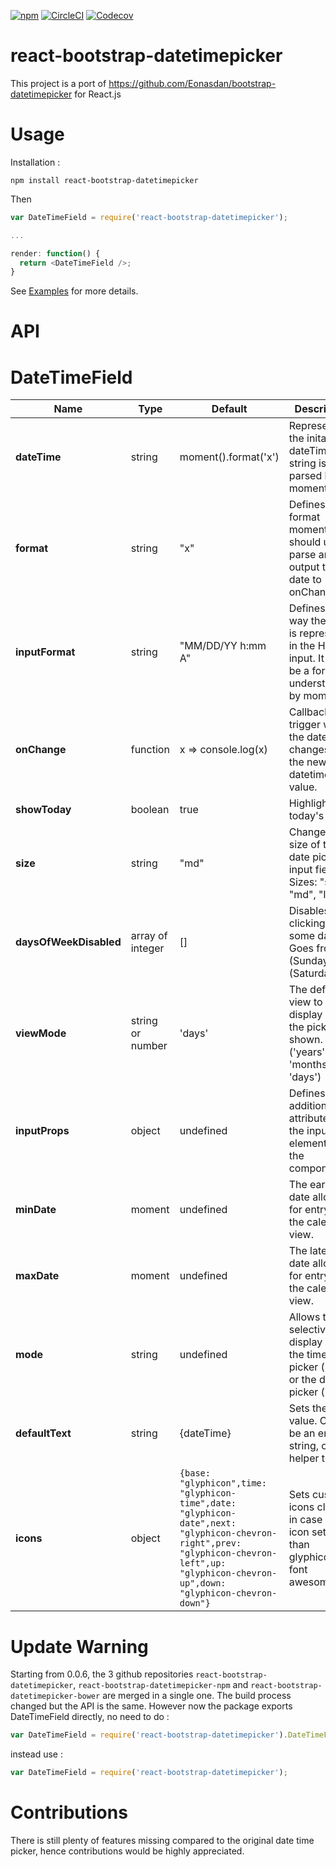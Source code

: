 [![npm](https://img.shields.io/npm/v/react-bootstrap-datetimepicker.svg)](https://www.npmjs.com/package/react-bootstrap-datetimepicker)
[![CircleCI](https://img.shields.io/circleci/project/LKay/react-bootstrap-datetimepicker.svg)](https://circleci.com/gh/LKay/react-bootstrap-datetimepicker)
[![Codecov](https://img.shields.io/codecov/c/github/LKay/react-bootstrap-datetimepicker.svg)](https://codecov.io/github/LKay/react-bootstrap-datetimepicker)

react-bootstrap-datetimepicker
===============================

This project is a port of https://github.com/Eonasdan/bootstrap-datetimepicker for React.js

Usage
===============================

Installation :
```
npm install react-bootstrap-datetimepicker
```

Then
```javascript
var DateTimeField = require('react-bootstrap-datetimepicker');

...

render: function() {
  return <DateTimeField />;
}
```
See [Examples](examples/) for more details.

API
===============================

DateTimeField
========

| Name         | Type    | Default | Description |
| ------------ | ------- | ------- | ----------- |
| **dateTime** | string  | moment().format('x') | Represents the inital dateTime, this string is then parsed by moment.js |
| **format**   | string  | "x"     | Defines the format moment.js should use to parse and output the date to onChange |
| **inputFormat** | string | "MM/DD/YY h:mm A" | Defines the way the date is represented in the HTML input. It must be a format understanable by moment.js |
| **onChange** | function | x => console.log(x) | Callback trigger when the date changes. `x` is the new datetime value. |
| **showToday** | boolean | true | Highlights today's date |
| **size** | string | "md" | Changes the size of the date picker input field. Sizes: "sm", "md", "lg" |
| **daysOfWeekDisabled** | array of integer | [] | Disables clicking on some days. Goes from 0 (Sunday) to 6 (Saturday). |
| **viewMode** | string or number | 'days' | The default view to display when the picker is shown. ('years', 'months', 'days') |
| **inputProps** | object | undefined | Defines additional attributes for the input element of the component. |
| **minDate** | moment | undefined | The earliest date allowed for entry in the calendar view. |
| **maxDate** | moment | undefined | The latest date allowed for entry in the calendar view. |
| **mode** | string | undefined | Allows to selectively display only the time picker ('time') or the date picker ('date') |
| **defaultText** | string | {dateTime} | Sets the initial value. Could be an empty string, or helper text. |
| **icons** | object | `{base: "glyphicon",time: "glyphicon-time",date: "glyphicon-date",next: "glyphicon-chevron-right",prev: "glyphicon-chevron-left",up: "glyphicon-chevron-up",down: "glyphicon-chevron-down"}` | Sets custom icons classes in case of use icon set other than glyphicons ie. font awesome. |

Update Warning
===============================
Starting from 0.0.6, the 3 github repositories `react-bootstrap-datetimepicker`, `react-bootstrap-datetimepicker-npm` and `react-bootstrap-datetimepicker-bower` are merged in a single one. The build process changed but the API is the same.
However now the package exports DateTimeField directly, no need to do :
```javascript
var DateTimeField = require('react-bootstrap-datetimepicker').DateTimeField;
```
instead use :
```javascript
var DateTimeField = require('react-bootstrap-datetimepicker');
```

Contributions
===============================
There is still plenty of features missing compared to the original date time picker, hence contributions would be highly appreciated.
